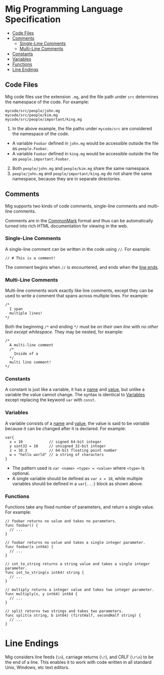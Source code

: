 # Mig Programming Language Specification

- [Code Files](#code-files)
- [Comments](#comments)
  - [Single-Line Comments](#single-line-comments)
  - [Multi-Line Comments](#multi-line-comments)
- [Constants](#constants)
- [Variables](#variables)
- [Functions](#functions)
- [Line Endings](#line-endings)

## Code Files

Mig code files use the extension `.mg`, and the file path under `src` determines
the namespace of the code. For example:

```
mycode/src/people/john.mg
mycode/src/people/kim.mg
mycode/src/people/important/king.mg
```

1. In the above example, the file paths under `mycode/src` are considered the
namespace of the code.
  - A variable `Foobar` defined in `john.mg` would be accessible outside the
  file as `people.Foobar`.
  - A variable `Foobar` defined in `king.mg` would be accessible outside the
  file as `people.important.Foobar`.
2. Both `people/john.mg` and `people/kim.mg` share the same namespace.
3. `people/john.mg` and `people/important/king.mg` do not share the same
  namespace, because they are in separate directories.

## Comments

Mig supports two kinds of code comments, single-line comments and multi-line
comments.

Comments are in the [CommonMark](http://spec.commonmark.org) format and
thus can be automatically turned into rich HTML documentation for viewing in
the web.

### Single-Line Comments

A single-line comment can be written in the code using `//`. For example:

```
// # This is a comment!
```

The comment begins when `//` is encountered, and ends when the [line ends](#line-endings).

### Multi-Line Comments

Multi-line comments work exactly like line comments, except they can be used to
write a comment that spans across multiple lines. For example:

```
/*
  I span
  multiple lines!
*/
```

Both the beginning `/*` and ending `*/` must be _on their own line_ with _no
other text except whitespace_. They may be nested, for example:

```
/*
  A multi-line comment
  /*
    Inside of a
  */
  multi line comment!
*/
```

### Constants

A constant is just like a variable, it has a [name](#Names) and
[value](#Values), but unlike a variable the value cannot change. The syntax is
identical to [Variables]() except replacing the keyword `var` with `const`.

### Variables

A variable consists of a [name](#Names) and [value](#Values), the value is said
to be _variable_ because it can be changed after it is declared. For example:

```
var{
  x = 10            // signed 64-bit integer
  y uint32 = 10     // unsigned 32-bit integer
  z = 10.3          // 64-bit floating point number
  w = "hello world" // a string of characters
}
```

- The pattern used is `var <name> <type> = <value>` where `<type>` is optional.
- A single variable should be defined as `var x = 10`, while multiple variables
  should be defined in a `var{...}` block as shown above.

### Functions

Functions take any fixed number of parameters, and return a single value. For
example:

```
// foobar returns no value and takes no parameters.
func foobar() {
  // ...
}

// foobar returns no value and takes a single integer parameter.
func foobar(x int64) {
  // ...
}

// int_to_string returns a string value and takes a single integer parameter.
func int_to_string(x int64) string {
  // ...
}

// multiply returns a integer value and takes two integer parameter.
func multiply(x, y int64) int64 {
  // ...
}

// split returns two strings and takes two parameters.
func split(a string, b int64) (firstHalf, secondHalf string) {
  // ...
}
```

# Line Endings

Mig considers line feeds (`\n`), carriage returns (`\r`), and CRLF (`\r\n`) to be the end of a line. This enables it to work with code written in all standard Unix, Windows, etc text editors.
